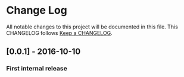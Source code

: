 # Change Log
All notable changes to this project will be documented in this file.
This CHANGELOG follows [Keep a CHANGELOG](http://keepachangelog.com/).

## [0.0.1] - 2016-10-10
### First internal release
